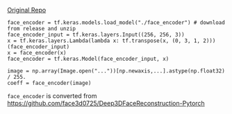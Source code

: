 [Original Repo](https://github.com/microsoft/Deep3DFaceReconstruction) 

```
face_encoder = tf.keras.models.load_model("./face_encoder") # download from release and unzip
face_encoder_input = tf.keras.layers.Input((256, 256, 3))
x = tf.keras.layers.Lambda(lambda x: tf.transpose(x, (0, 3, 1, 2)))(face_encoder_input)
x = face_encoder(x)
face_encoder = tf.keras.Model(face_encoder_input, x)

image = np.array(Image.open("..."))[np.newaxis,...].astype(np.float32) / 255.
coeff = face_encoder(image)
```

`face_encoder` is converted from https://github.com/face3d0725/Deep3DFaceReconstruction-Pytorch
